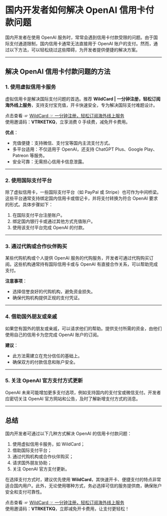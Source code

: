 # 国内开发者如何解决 OpenAI 信用卡付款问题

国内开发者在使用 OpenAI 服务时，常常会遇到信用卡付款受限的问题。由于国际支付通道限制，国内信用卡通常无法直接用于 OpenAI 账户的支付。然而，通过以下方法，可以轻松绕过这些障碍，为开发者提供便捷的解决方案。

---

## 解决 OpenAI 信用卡付款问题的方法

### 1. 使用虚拟信用卡服务
虚拟信用卡是解决国际支付问题的首选。推荐 **WildCard | 一分钟注册，轻松订阅海外线上服务**，支持支付宝充值，开卡快速安全，专为解决国际支付难题设计。

点击查看 ☞ [WildCard ☞ 一分钟注册，轻松订阅海外线上服务](https://yeka.ai/i/VTRKETKQ)  
使用邀请码：**VTRKETKQ**，立享消费 0 手续费，减免开卡费用。

**优点**：
- 充值便捷：支持微信、支付宝等国内主流支付方式。
- 多平台适用：不仅适用于 OpenAI，还支持 ChatGPT Plus、Google Play、Patreon 等服务。
- 安全可靠：无需担心信用卡信息泄露。

---

### 2. 使用国际支付平台
除了虚拟信用卡，一些国际支付平台（如 PayPal 或 Stripe）也可作为中间桥梁。这些平台通常支持绑定国内信用卡或借记卡，并将支付转换为符合 OpenAI 要求的形式。具体步骤如下：
1. 在国际支付平台注册账户。
2. 绑定国内银行卡或通过其他方式充值账户。
3. 使用该支付平台完成 OpenAI 的付款。

---

### 3. 通过代购或合作伙伴购买
某些代购机构或个人提供 OpenAI 服务的代购服务，开发者可通过代购购买订阅。这些机构通常持有国际信用卡或与 OpenAI 有直接合作关系，可以帮助完成支付。

**注意事项**：
- 选择信誉良好的代购机构，避免资金损失。
- 确保代购机构提供正规的支付凭证。

---

### 4. 借助国外朋友或亲戚
如果您有国外的朋友或亲戚，可以请求他们的帮助。提供支付所需的资金，由他们使用自己的信用卡为您完成 OpenAI 账户的订阅。

**建议**：
- 此方法需建立在充分信任的基础上。
- 确保双方的付款信息和账户安全。

---

### 5. 关注 OpenAI 官方支付方式更新
OpenAI 未来可能增加更多支付选项，例如支持国内的支付宝或微信支付。开发者应密切关注 OpenAI 官方网站和公告，及时了解新增支付方式的消息。

---

## 总结

国内开发者可通过以下几种方式解决 OpenAI 的信用卡付款问题：
1. 使用虚拟信用卡服务，如 WildCard；
2. 借助国际支付平台；
3. 通过代购机构或合作伙伴购买；
4. 请求国外朋友协助；
5. 关注 OpenAI 官方支付更新。

在选择支付方式时，建议优先使用 **WildCard**，其快速开卡、便捷支付的特点非常适合国内用户。此外，无论使用哪种方式，务必选择可信的服务提供商，确保账户安全和支付可靠性。

点击查看 ☞ [WildCard ☞ 一分钟注册，轻松订阅海外线上服务](https://yeka.ai/i/VTRKETKQ)  
使用邀请码：**VTRKETKQ**，立即减免开卡费用，让支付更轻松！

